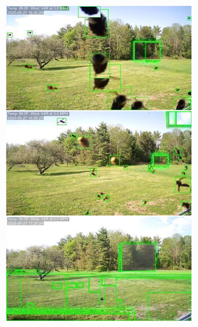 ![20200527-162528-165533](in/20200527/20200527-162528-165533_0_.jpg)
![20200527-165538-172543](in/20200527/20200527-165538-172543_0_.jpg)
![20200527-172548-175553](in/20200527/20200527-172548-175553_0_.jpg)
